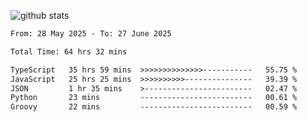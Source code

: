 
![github stats](https://github-readme-stats.vercel.app/api?username=realmahd1&show_icons=true&theme=codeSTACKr&hide_rank=true&count_private=true)

<!--START_SECTION:waka-->

```txt
From: 28 May 2025 - To: 27 June 2025

Total Time: 64 hrs 32 mins

TypeScript   35 hrs 59 mins  >>>>>>>>>>>>>>-----------   55.75 %
JavaScript   25 hrs 25 mins  >>>>>>>>>>---------------   39.39 %
JSON         1 hr 35 mins    >------------------------   02.47 %
Python       23 mins         -------------------------   00.61 %
Groovy       22 mins         -------------------------   00.59 %
```

<!--END_SECTION:waka-->
